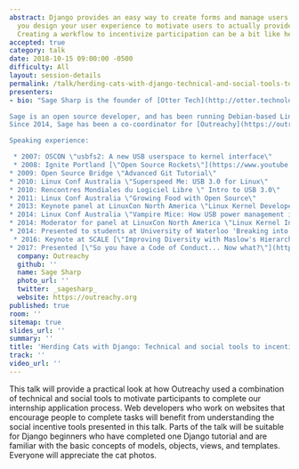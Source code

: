 ```yaml
---
abstract: Django provides an easy way to create forms and manage users, but how do
  you design your user experience to motivate users to actually provide information?
  Creating a workflow to incentivize participation can be a bit like herding cats!
accepted: true
category: talk
date: 2018-10-15 09:00:00 -0500
difficulty: All
layout: session-details
permalink: /talk/herding-cats-with-django-technical-and-social-tools-to-incentivize-participation/
presenters:
- bio: "Sage Sharp is the founder of [Otter Tech](http://otter.technology), a diversity and inclusion consulting company focused on Code of Conduct incident response workshops.

Sage is an open source developer, and has been running Debian-based Linux systems since 2003. They were a Linux kernel developer from 2006 to 2013. Sage is the original author of the Linux USB 3.0 xHCI host controller driver.\r \n
Since 2014, Sage has been a co-coordinator for [Outreachy](https://outreachy.org), a paid internship program for increasing diversity in open source communities. The internships are open to women (cis and trans), trans men, and genderqueer people, and United States residents of any gender who are Black/African American, Hispanic/Latin@, American Indian, Alaska Native, Native Hawaiian, or Pacific Islander.

Speaking experience:

 * 2007: OSCON \"usbfs2: A new USB userspace to kernel interface\"
 * 2008: Ignite Portland [\"Open Source Rockets\"](https://www.youtube.com/watch?v=nYLIYab6-OY)
* 2009: Open Source Bridge \"Advanced Git Tutorial\"
* 2010: Linux Conf Australia \"Superspeed Me: USB 3.0 for Linux\"
* 2010: Rencontres Mondiales du Logiciel Libre \" Intro to USB 3.0\"
* 2011: Linux Conf Australia \"Growing Food with Open Source\" 
* 2013: Keynote panel at LinuxCon North America \"Linux Kernel Developer Roundtable\" 
* 2014: Linux Conf Australia \"Vampire Mice: How USB power management impacts you\"
* 2014: Moderator for panel at LinuxCon North America \"Linux Kernel Internship Report Out\"
* 2014: Presented to students at University of Waterloo 'Breaking into Open Source and Linux: A USB 3.0 Success Story'
 * 2016: Keynote at SCALE [\"Improving Diversity with Maslow's Hierarchy of Needs\" ](https://www.youtube.com/watch?v=ZCvK_7FagGE)
* 2017: Presented [\"So you have a Code of Conduct... Now what?\"](https://www.youtube.com/watch?v=DMQ0UaNb4KA) at DevXCon 2017"
  company: Outreachy
  github: ''
  name: Sage Sharp
  photo_url: ''
  twitter: _sagesharp_
  website: https://outreachy.org
published: true
room: ''
sitemap: true
slides_url: ''
summary: ''
title: 'Herding Cats with Django: Technical and social tools to incentivize participation'
track: ''
video_url: ''
---
```


This talk will provide a practical look at how Outreachy used a combination of technical and social tools to motivate participants to complete our internship application process. Web developers who work on websites that encourage people to complete tasks will benefit from understanding the social incentive tools presented in this talk. Parts of the talk will be suitable for Django beginners who have completed one Django tutorial and are familiar with the basic concepts of models, objects, views, and templates. Everyone will appreciate the cat photos.
